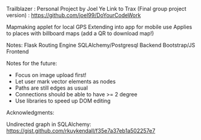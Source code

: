 Trailblazer : Personal Project by Joel Ye
Link to Trax (Final group project version) : https://github.com/joel99/DoYourCodeWork

Mapmaking applet for local GPS
Extending into app for mobile use
Applies to places with billboard maps (add a QR to download map!)

Notes:
Flask Routing Engine
SQLAlchemy/Postgresql Backend
Bootstrap/JS Frontend

Notes for the future:
- Focus on image upload first!
- Let user mark vector elements as nodes
- Paths are still edges as usual
- Connections should be able to have >= 2 degree
- Use libraries to speed up DOM editing


Acknowledgments:

Undirected graph in SQLAlchemy: https://gist.github.com/rkuykendall/f35e7a37eb1a502257e7
